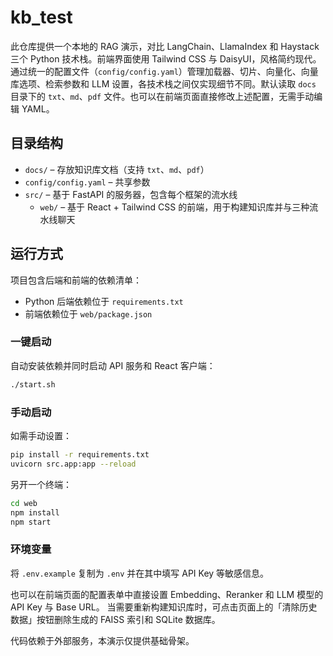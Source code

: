 # kb_test

此仓库提供一个本地的 RAG 演示，对比 LangChain、LlamaIndex 和 Haystack 三个 Python 技术栈。前端界面使用 Tailwind CSS 与 DaisyUI，风格简约现代。通过统一的配置文件（`config/config.yaml`）管理加载器、切片、向量化、向量库选项、检索参数和 LLM 设置，各技术栈之间仅实现细节不同。默认读取 `docs` 目录下的 `txt`、`md`、`pdf` 文件。也可以在前端页面直接修改上述配置，无需手动编辑 YAML。

## 目录结构

- `docs/` – 存放知识库文档（支持 `txt`、`md`、`pdf`）
- `config/config.yaml` – 共享参数
- `src/` – 基于 FastAPI 的服务器，包含每个框架的流水线
  - `web/` – 基于 React + Tailwind CSS 的前端，用于构建知识库并与三种流水线聊天

## 运行方式

项目包含后端和前端的依赖清单：


- Python 后端依赖位于 `requirements.txt`
- 前端依赖位于 `web/package.json`

### 一键启动

自动安装依赖并同时启动 API 服务和 React 客户端：

```bash
./start.sh
```

### 手动启动

如需手动设置：

```bash
pip install -r requirements.txt
uvicorn src.app:app --reload
```

另开一个终端：

```bash
cd web
npm install
npm start
```

### 环境变量

将 `.env.example` 复制为 `.env` 并在其中填写 API Key 等敏感信息。

也可以在前端页面的配置表单中直接设置 Embedding、Reranker 和 LLM 模型的 API Key 与 Base URL。
当需要重新构建知识库时，可点击页面上的「清除历史数据」按钮删除生成的 FAISS 索引和 SQLite 数据库。


代码依赖于外部服务，本演示仅提供基础骨架。
